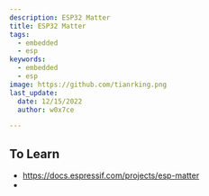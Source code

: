 ```yaml
---
description: ESP32 Matter
title: ESP32 Matter
tags:
  - embedded
  - esp
keywords:
  - embedded
  - esp
image: https://github.com/tianrking.png
last_update:
  date: 12/15/2022
  author: w0x7ce

---
```



## To Learn

- https://docs.espressif.com/projects/esp-matter
- 